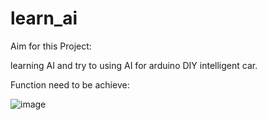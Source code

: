 # learn_ai

Aim for this Project:

learning AI and try to using AI for arduino DIY intelligent car.

Function need to be achieve:



![image](https://user-images.githubusercontent.com/22028592/178772972-0c4ebe79-c568-434d-afd8-75739afd05ee.png)

